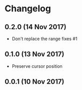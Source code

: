 # Changelog

## 0.2.0 (14 Nov 2017)
- Don't replace the range fixes #1
## 0.1.0 (13 Nov 2017)
- Preserve cursor position
## 0.0.1 (10 Nov 2017)